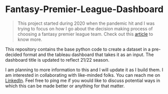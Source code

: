# Fantasy-Premier-League-Dashboard

> This project started during 2020 when the pandemic hit and I was trying to focus on how I go about the decision making process of choosing a fantasy premier league team. Check out this [article](https://lexmankumar.medium.com/my-experiment-with-fantasy-premier-league-20-21-part-1-486a840878dc) to know more. 

This repository contains the base python code to create a dataset in a pre-decided format and the tableau dashboard that takes it as an input. The dashboard title is updated to reflect 21/22 season. 

I am planning to more information to this and I will update it as I build them. I am interested in collaborating with like-minded folks. You can reach me on [LinkedIn](https://www.linkedin.com/in/lexmankumar). Feel free to ping me if you would like to discuss potential ways in which this can be made better or anything for that matter.
